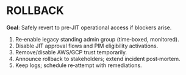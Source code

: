 # ROLLBACK

**Goal**: Safely revert to pre‑JIT operational access if blockers arise.

1. Re‑enable legacy standing admin group (time‑boxed, monitored).
2. Disable JIT approval flows and PIM eligibility activations.
3. Remove/disable AWS/GCP trust temporarily.
4. Announce rollback to stakeholders; extend incident post‑mortem.
5. Keep logs; schedule re‑attempt with remediations.
